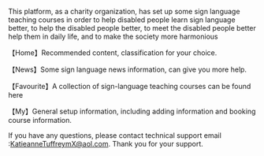 This platform, as a charity organization, has set up some sign language teaching courses in order to help disabled people learn sign language better, to help the disabled people better, to meet the disabled people better help them in daily life, and to make the society more harmonious

【Home】Recommended content, classification for your choice.

【News】Some sign language news information, can give you more help.

【Favourite】A collection of sign-language teaching courses can be found here

【My】General setup information, including adding information and booking course information.

If you have any questions, please contact technical support email :KatieanneTuffreymX@aol.com. Thank you for your support.
